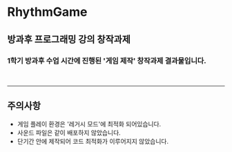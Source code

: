 # <b>RhythmGame</b>
## <b>방과후 프로그래밍 강의 창작과제</b>
### 1학기 방과후 수업 시간에 진행된 '게임 제작' 창작과제 결과물입니다.
<br><hr>
## <b>주의사항</b>
* 게임 플레이 환경은 '레거시 모드'에 최적화 되어있습니다.
* 사운드 파일은 같이 배포하지 않았습니다.
* 단기간 안에 제작되어 코드 최적화가 이루어지지 않았습니다.